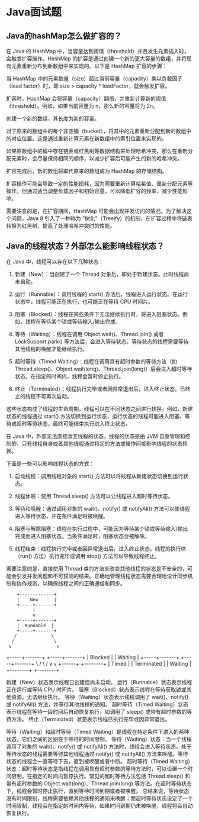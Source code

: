 # Java面试题

## Java的hashMap怎么做扩容的？

在 Java 的 HashMap 中，当容量达到阈值（threshold）并且发生元素插入时，会触发扩容操作。HashMap 的扩容是通过创建一个新的更大容量的数组，并将现有元素重新分布到新数组中来实现的。以下是 HashMap 扩容的步骤：

当 HashMap 中的元素数量（size）超过当前容量（capacity）乘以负载因子（load factor）时，即 size > capacity * loadFactor，就会触发扩容。

扩容时，HashMap 会将容量（capacity）翻倍，并重新计算新的阈值（threshold）。例如，如果当前容量为 n，那么新的容量将为 2n。

创建一个新的数组，其长度为新的容量。

对于原来的数组中的每个非空桶（bucket），将其中的元素重新分配到新的数组中的对应位置。这是通过重新计算元素在新数组中的索引位置来实现的。

如果原数组中的桶中存在链表或红黑树等数据结构来处理哈希冲突，那么在重新分配元素时，会尽量保持相同的顺序，以减少扩容后可能产生的新的哈希冲突。

扩容完成后，新的数组将取代原来的数组成为 HashMap 的存储结构。

扩容操作可能会导致一定的性能损耗，因为需要重新计算哈希值、重新分配元素等操作。但通过适当调整负载因子和初始容量，可以降低扩容的频率，减少性能影响。

需要注意的是，在扩容期间，HashMap 可能会出现并发访问的情况。为了解决这个问题，Java 8 引入了一种称为 "树化"（Treeify）的机制，在扩容过程中将链表转换为红黑树，提高了处理哈希冲突时的性能。

## Java的线程状态？外部怎么能影响线程状态？

在 Java 中，线程可以存在以下几种状态：

1. 新建（New）：当创建了一个 Thread 对象后，即处于新建状态。此时线程尚未启动。

2. 运行（Runnable）：调用线程的 start() 方法后，线程进入运行状态。在运行状态中，线程可能正在执行，也可能正在等待 CPU 时间片。

3. 阻塞（Blocked）：线程在某些条件下无法继续执行时，将进入阻塞状态。例如，线程在等待某个锁或等待输入/输出完成。

4. 等待（Waiting）：线程在调用 Object.wait()、Thread.join() 或者 LockSupport.park() 等方法后，会进入等待状态。等待状态的线程需要等待其他线程的唤醒才能继续执行。

5. 超时等待（Timed Waiting）：线程在调用具有超时参数的等待方法（如 Thread.sleep()、Object.wait(long)、Thread.join(long)）后会进入超时等待状态。在指定的时间内，线程会暂时停止执行。

6. 终止（Terminated）：线程执行完毕或者因异常退出后，进入终止状态。已终止的线程不可再次启动。

这些状态构成了线程的生命周期，线程可以在不同状态之间进行转换。例如，新建状态的线程通过 start() 方法切换到运行状态，运行状态的线程可能进入阻塞、等待或超时等待状态，最终可能结束执行进入终止状态。

在 Java 中，外部无法直接改变线程的状态。线程的状态是由 JVM 自身管理和控制的，只有线程自身或者其他线程通过特定的方法或操作间接影响线程的状态转换。

下面是一些可以影响线程状态的方式：

1. 启动线程：调用线程对象的 start() 方法可以将线程从新建状态切换到运行状态。

2. 线程休眠：使用 Thread.sleep() 方法可以让线程进入超时等待状态。

3. 等待和唤醒：通过调用对象的 wait()、notify() 或 notifyAll() 方法可以使线程进入等待状态，并在条件满足时被唤醒。

4. 阻塞与解除阻塞：线程在执行过程中，可能因为等待某个锁或等待输入/输出完成而进入阻塞状态。当条件满足时，阻塞状态会被解除。

5. 线程结束：线程执行完毕或者因异常退出后，进入终止状态。线程的执行体（run() 方法）执行完毕或调用 stop() 方法可以导致线程终止。

需要注意的是，直接使用 Thread 类的方法来改变其他线程的状态是不安全的，可能会引发并发问题和不可预测的结果。正确地管理线程状态需要合理地设计同步机制和协作规则，以确保线程之间的正确通信和同步。

        +-------------+
        |    New      |
        +-----+-------+
              |
              v
        +-----+-------+
        |  Runnable  |
        +-----+-------+
       /             \
      /               \
     v                 v
+-----+-------+   +-----+-------+
|   Blocked   |   |   Waiting   |
+-----+-------+   +-----+-------+
     \                 /
      \               /
       v             v
   +------+      +--------+
   | Timed |      | Terminated |
   | Waiting |      +--------+
   +--------+

新建（New）状态表示线程已创建但尚未启动。
运行（Runnable）状态表示线程正在运行或等待 CPU 时间片。
阻塞（Blocked）状态表示线程在等待获取锁或其他资源，无法继续执行。
等待（Waiting）状态表示线程调用了 wait()、notify() 或 notifyAll() 方法，并等待其他线程的通知。
超时等待（Timed Waiting）状态表示线程在等待一段时间后自动恢复执行，如调用了 sleep() 或带有超时参数的等待方法。
终止（Terminated）状态表示线程已执行完毕或因异常退出。


等待（Waiting）和超时等待（Timed Waiting）是线程在特定条件下进入的两种状态，它们之间的区别在于等待的时间限制。
等待（Waiting）状态：当一个线程调用了对象的 wait()、notify() 或 notifyAll() 方法时，线程会进入等待状态。处于等待状态的线程需要等待其他线程通过 notify() 或 notifyAll() 方法来唤醒。等待状态的线程会一直等待下去，直到被唤醒或者中断。
超时等待（Timed Waiting）状态：超时等待状态是指线程在调用具有超时参数的等待方法时，可以设置一个时间限制，在指定的时间内暂停执行。常见的超时等待方法包括 Thread.sleep() 和带有超时参数的 Object.wait(long)、Thread.join(long) 等方法。在超时等待状态下，线程会暂时停止执行，直到等待时间到期或者被唤醒。
总结来说，等待状态没有时间限制，线程需要依赖其他线程的通知来唤醒；而超时等待状态设定了一个时间限制，线程会在指定的时间内等待，如果时间到期仍未被唤醒，线程将会自动恢复执行。

